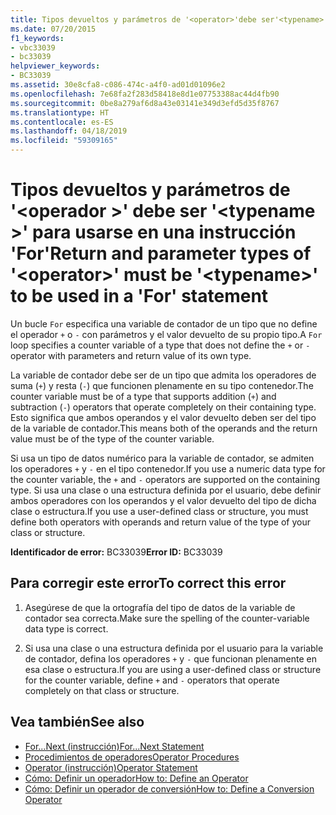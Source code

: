 ```yaml
---
title: Tipos devueltos y parámetros de '<operator>'debe ser'<typename>' para usarse en una instrucción 'For'
ms.date: 07/20/2015
f1_keywords:
- vbc33039
- bc33039
helpviewer_keywords:
- BC33039
ms.assetid: 30e8cfa8-c086-474c-a4f0-ad01d01096e2
ms.openlocfilehash: 7e68fa2f283d58418e8d1e07753388ac44d4fb90
ms.sourcegitcommit: 0be8a279af6d8a43e03141e349d3efd5d35f8767
ms.translationtype: HT
ms.contentlocale: es-ES
ms.lasthandoff: 04/18/2019
ms.locfileid: "59309165"
---
```

# <a name="return-and-parameter-types-of-operator-must-be-typename-to-be-used-in-a-for-statement"></a><span data-ttu-id="9eb73-102">Tipos devueltos y parámetros de '\<operador >' debe ser '\<typename >' para usarse en una instrucción 'For'</span><span class="sxs-lookup"><span data-stu-id="9eb73-102">Return and parameter types of '\<operator>' must be '\<typename>' to be used in a 'For' statement</span></span>
<span data-ttu-id="9eb73-103">Un bucle `For` especifica una variable de contador de un tipo que no define el operador `+` o `-` con parámetros y el valor devuelto de su propio tipo.</span><span class="sxs-lookup"><span data-stu-id="9eb73-103">A `For` loop specifies a counter variable of a type that does not define the `+` or `-` operator with parameters and return value of its own type.</span></span>  
  
 <span data-ttu-id="9eb73-104">La variable de contador debe ser de un tipo que admita los operadores de suma (`+`) y resta (`-`) que funcionen plenamente en su tipo contenedor.</span><span class="sxs-lookup"><span data-stu-id="9eb73-104">The counter variable must be of a type that supports addition (`+`) and subtraction (`-`) operators that operate completely on their containing type.</span></span> <span data-ttu-id="9eb73-105">Esto significa que ambos operandos y el valor devuelto deben ser del tipo de la variable de contador.</span><span class="sxs-lookup"><span data-stu-id="9eb73-105">This means both of the operands and the return value must be of the type of the counter variable.</span></span>  
  
 <span data-ttu-id="9eb73-106">Si usa un tipo de datos numérico para la variable de contador, se admiten los operadores `+` y `-` en el tipo contenedor.</span><span class="sxs-lookup"><span data-stu-id="9eb73-106">If you use a numeric data type for the counter variable, the `+` and `-` operators are supported on the containing type.</span></span> <span data-ttu-id="9eb73-107">Si usa una clase o una estructura definida por el usuario, debe definir ambos operadores con los operandos y el valor devuelto del tipo de dicha clase o estructura.</span><span class="sxs-lookup"><span data-stu-id="9eb73-107">If you use a user-defined class or structure, you must define both operators with operands and return value of the type of your class or structure.</span></span>  
  
 <span data-ttu-id="9eb73-108">**Identificador de error:** BC33039</span><span class="sxs-lookup"><span data-stu-id="9eb73-108">**Error ID:** BC33039</span></span>  
  
## <a name="to-correct-this-error"></a><span data-ttu-id="9eb73-109">Para corregir este error</span><span class="sxs-lookup"><span data-stu-id="9eb73-109">To correct this error</span></span>  
  
1. <span data-ttu-id="9eb73-110">Asegúrese de que la ortografía del tipo de datos de la variable de contador sea correcta.</span><span class="sxs-lookup"><span data-stu-id="9eb73-110">Make sure the spelling of the counter-variable data type is correct.</span></span>  
  
2. <span data-ttu-id="9eb73-111">Si usa una clase o una estructura definida por el usuario para la variable de contador, defina los operadores `+` y `-` que funcionan plenamente en esa clase o estructura.</span><span class="sxs-lookup"><span data-stu-id="9eb73-111">If you are using a user-defined class or structure for the counter variable, define `+` and `-` operators that operate completely on that class or structure.</span></span>  
  
## <a name="see-also"></a><span data-ttu-id="9eb73-112">Vea también</span><span class="sxs-lookup"><span data-stu-id="9eb73-112">See also</span></span>

- [<span data-ttu-id="9eb73-113">For...Next (instrucción)</span><span class="sxs-lookup"><span data-stu-id="9eb73-113">For...Next Statement</span></span>](../../visual-basic/language-reference/statements/for-next-statement.md)
- [<span data-ttu-id="9eb73-114">Procedimientos de operadores</span><span class="sxs-lookup"><span data-stu-id="9eb73-114">Operator Procedures</span></span>](../../visual-basic/programming-guide/language-features/procedures/operator-procedures.md)
- [<span data-ttu-id="9eb73-115">Operator (instrucción)</span><span class="sxs-lookup"><span data-stu-id="9eb73-115">Operator Statement</span></span>](../../visual-basic/language-reference/statements/operator-statement.md)
- [<span data-ttu-id="9eb73-116">Cómo: Definir un operador</span><span class="sxs-lookup"><span data-stu-id="9eb73-116">How to: Define an Operator</span></span>](../../visual-basic/programming-guide/language-features/procedures/how-to-define-an-operator.md)
- [<span data-ttu-id="9eb73-117">Cómo: Definir un operador de conversión</span><span class="sxs-lookup"><span data-stu-id="9eb73-117">How to: Define a Conversion Operator</span></span>](../../visual-basic/programming-guide/language-features/procedures/how-to-define-a-conversion-operator.md)

